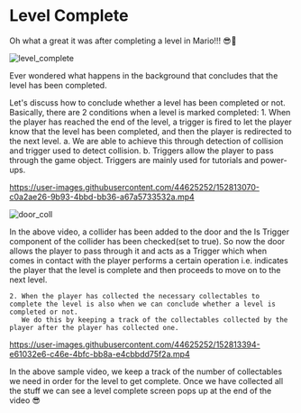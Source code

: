 # Level Complete

Oh what a great it was after completing a level in Mario!!! 😎🤩
    <br>

![level_complete](https://media.giphy.com/media/dw4sZ2h4aXASKAEXY8/giphy.gif)

Ever wondered what happens in the background that concludes that the level has been completed.

Let's discuss how to conclude whether a level has been completed or not. Basically, there are 2 conditions when a level is marked completed:
    1. When the player has reached the end of the level, a trigger is fired to let the player know that the level has been completed, and then the player is redirected to the next level. 
        a. We are able to achieve this through detection of collision and trigger used to detect collision.
        b. Triggers allow the player to pass through the game object. Triggers are mainly used for tutorials and power-ups.      
        

https://user-images.githubusercontent.com/44625252/152813070-c0a2ae26-9b93-4bbd-bb36-a67a5733532a.mp4

![door_coll](https://user-images.githubusercontent.com/44625252/152813112-1d8d0120-c7e7-4feb-9012-363382dd2398.png)

In the above video, a collider has been added to the door and the Is Trigger component of the collider has been checked(set to true). So now the door allows the player to pass through it and acts as a Trigger which when comes in contact with the player performs a certain operation i.e. indicates the player that the level is complete and then proceeds to move on to the next level.

    2. When the player has collected the necessary collectables to complete the level is also when we can conclude whether a level is completed or not.
       We do this by keeping a track of the collectables collected by the player after the player has collected one.
       
       
https://user-images.githubusercontent.com/44625252/152813394-e61032e6-c46e-4bfc-bb8a-e4cbbdd75f2a.mp4

In the above sample video, we keep a track of the number of collectables we need in order for the level to get complete. Once we have collected all the stuff we can see a level complete screen pops up at the end of the video 😎
